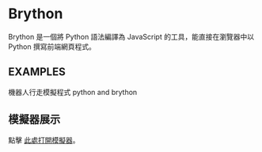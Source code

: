 # Brython

Brython 是一個將 Python 語法編譯為 JavaScript 的工具，能直接在瀏覽器中以 Python 撰寫前端網頁程式。
## EXAMPLES
機器人行走模擬程式 python and brython

## 模擬器展示
 點擊 [此處打開模擬器](https://leceichen.github.io/w7-Brython/)。

